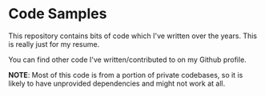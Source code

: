 # Code Samples
This repository contains bits of code which I've written over the years. This is really just for my resume.

You can find other code I've written/contributed to on my Github profile.

**NOTE**: Most of this code is from a portion of private codebases, so it is likely to have unprovided dependencies and might not work at all.
